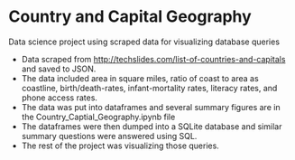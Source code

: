 # Country and Capital Geography
Data science project using scraped data for visualizing database queries 

- Data scraped from http://techslides.com/list-of-countries-and-capitals and saved to JSON. 
- The data included area in square miles, ratio of coast to area as coastline, birth/death-rates, infant-mortality rates, literacy rates, and phone access rates. 
- The data was put into dataframes and several summary figures are in the Country_Captial_Geography.ipynb file
- The dataframes were then dumped into a SQLite database and similar summary questions were answered using SQL.
- The rest of the project was visualizing those queries. 
